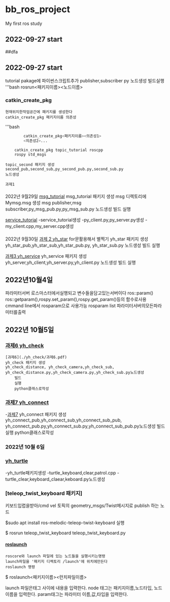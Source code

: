 # bb_ros_project
My first ros study


## 2022-09-27 start
##dfa

## 2022-09-27 start
tutorial pakage에 파이썬스크립트추가
publisher,subscriber py 노드생성
빌드실행
'''bash
    rosrun<패키지이름><노드이름>


### catkin_create_pkg
    현재위치한작업공간에 패키지를 생성한다
    catkin_create_pkg 패키지이름 의존성

'''bash
```bash
        catkin_create_pkg<패키지이름><의존성1>
        <의존성2>...
```
```bash
    catkin_create_pkg topic_tutorial roscpp
    rospy std_msgs
```
    topic_second 패키지 생성
    second_pub,second_sub,py_second_pub.py,second_sub.py
    노드생성

    과제1
    
####

2022년 9월29일
[msg_tutorial](./msg_tutorial)
    msg_tutorial 패키지 생성
    msg 디렉토리에 Mymsg.msg 생성
    msg publisher,msg subscriber,py_msg_pub.py,py_msg_sub.py 노드생성
    빌드
    실행

[service_tutorial](./service_tutorial)
-service_tutorial생성
-py_client.py,py_server.py생성
-my_client.cpp,my_server.cpp생성
####

2022년 9월30일
[과제 2 yh_star](./yh_star)
for문활용해서 별찍기
    yh_star 패키지 생성
    yh_star_pub,yh_star_sub,yh_star_pub.py,
    yh_star_sub.py 노드생성
    빌드
    실행

[과제3 yh_service](./yh_service)
    yh_service 패키지 생성
    yh_server,yh_client,yh_server.py,yh_client.py
    노드생성
    빌드
    실행

## 2022년10월4일
파라미터서버 로스마스터에서실행되고 변수들을담고있는서버이다
ros::param() ros::getparam(),rospy.set_param(),rospy.get_param()등의 함수로사용
cmmand line에서 rosparam으로 사용가능
rosparam list
파라미터서버의모든파라미터를출력
## 2022년 10월5일
### [과제6 yh_check](./yh_check)
    [과제6](./yh_check/과제6.pdf)
    yh_check 패키지 생성
    yh_check_distance, yh_check_camera,yh_check_sub,
    yh_check_distance.py,yh_check_camera.py,yh_check_sub.py노드생성
        빌드
        실행
        python클래스로작성

### [과제7 yh_connect](./yh_connect)
-[과제7](./yh_conncect/과제7.pdf)
    yh_connect 패키지 생성
    yh_connect_pub,yh_connect_sub,yh_connect_sub_pub,
    yh_connect_pub.py,yh_connect_sub.py,yh_connect_sub_pub.py노드생성
        빌드
        실행
        python클래스로작성

### 2022년 10월 6일
### [yh_turtle](./yh_turtle)
-yh_turtle패키지생성
-turtle_keyboard,clear,patrol.cpp 
-turtle_clear,keyboard_claear,keboard.py노드생성
### [teleop_twist_keyboard 패키지]
키보드입렵을받아/cmd vel 토픽의 geometry_msgs/Twist메시지로 publish 하는 노드

$sudo apt install ros-melodic-teleop-twist-keyboard
실행

$ rosrun teleop_twist_keyboard teleop_twist_keyboard.py


#### [roslaunch](#roslaunch)
    roscore와 launch 파일에 있는 노드들을 실행시키는명령
    launch파일을 '패키지 디렉토리 /launch'에 위치에만든다
    roslaunch 명령

$ roslaunch<패키지이름><런치파일이름>

launch 파일은<launch></launch>태그 사이에 내용을 입력한다.
node 태그는 패키지이름,노드타입, 노드이름을 입력한다.
param태그는 파라미터 이름,값,타입을 입력한다.
